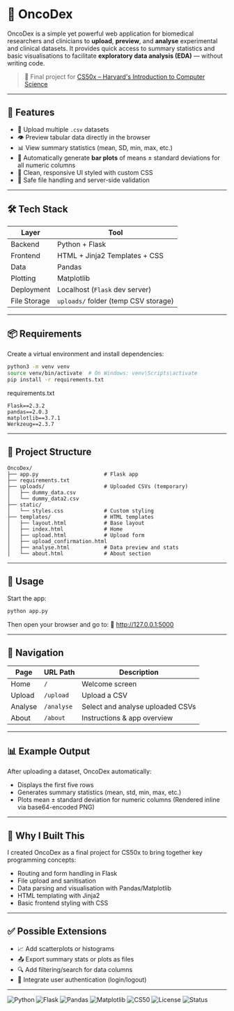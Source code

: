 # 🧬 OncoDex

OncoDex is a simple yet powerful web application for biomedical researchers and clinicians to **upload**, **preview**, and **analyse** experimental and clinical datasets. It provides quick access to summary statistics and basic visualisations to facilitate **exploratory data analysis (EDA)** — without writing code.

> 🧪 Final project for [CS50x – Harvard's Introduction to Computer Science](https://cs50.harvard.edu/x/)

---

## 🚀 Features

- 📁 Upload multiple `.csv` datasets
- 👁️ Preview tabular data directly in the browser
- 📊 View summary statistics (mean, SD, min, max, etc.)
- 🧮 Automatically generate **bar plots** of means ± standard deviations for all numeric columns
- 🎨 Clean, responsive UI styled with custom CSS
- 🔐 Safe file handling and server-side validation

---

## 🛠️ Tech Stack

| Layer        | Tool        |
|--------------|-------------|
| Backend      | Python + Flask |
| Frontend     | HTML + Jinja2 Templates + CSS |
| Data         | Pandas |
| Plotting     | Matplotlib |
| Deployment   | Localhost (`Flask` dev server) |
| File Storage | `uploads/` folder (temp CSV storage) |

---

## 📦 Requirements

Create a virtual environment and install dependencies:

```bash
python3 -m venv venv
source venv/bin/activate  # On Windows: venv\Scripts\activate
pip install -r requirements.txt
```

requirements.txt
```
Flask==2.3.2
pandas==2.0.3
matplotlib==3.7.1
Werkzeug==2.3.7
```

---

## 📁 Project Structure
```
OncoDex/
├── app.py                     # Flask app
├── requirements.txt
├── uploads/                   # Uploaded CSVs (temporary)
│   ├── dummy_data.csv
│   └── dummy_data2.csv
├── static/
│   └── styles.css             # Custom styling
├── templates/                 # HTML templates
│   ├── layout.html            # Base layout
│   ├── index.html             # Home
│   ├── upload.html            # Upload form
│   ├── upload_confirmation.html
│   ├── analyse.html           # Data preview and stats
│   └── about.html             # About section
```

---

## 🧪 Usage
Start the app:
```bash
python app.py
```

Then open your browser and go to:
📍 http://127.0.0.1:5000

---

## 🧭 Navigation

| Page    | URL Path  | Description                          |
|---------|-----------|--------------------------------------|
| Home    | `/`       | Welcome screen                       |
| Upload  | `/upload` | Upload a CSV                         |
| Analyse | `/analyse`| Select and analyse uploaded CSVs     |
| About   | `/about`  | Instructions & app overview          |

---

## 📊 Example Output
After uploading a dataset, OncoDex automatically:
- Displays the first five rows
- Generates summary statistics (mean, std, min, max, etc.)
- Plots mean ± standard deviation for numeric columns
(Rendered inline via base64-encoded PNG)

---

## 📌 Why I Built This

I created OncoDex as a final project for CS50x to bring together key programming concepts:
- Routing and form handling in Flask
- File upload and sanitisation
- Data parsing and visualisation with Pandas/Matplotlib
- HTML templating with Jinja2
- Basic frontend styling with CSS

---

## ✅ Possible Extensions
- 📈 Add scatterplots or histograms
- 📤 Export summary stats or plots as files
- 🔍 Add filtering/search for data columns
- 🔐 Integrate user authentication (login/logout)

---

![Python](https://img.shields.io/badge/Built_with-Python_3.10-blue)
![Flask](https://img.shields.io/badge/Framework-Flask-lightgrey)
![Pandas](https://img.shields.io/badge/Data-Pandas-yellow)
![Matplotlib](https://img.shields.io/badge/Plots-Matplotlib-orange)
![CS50](https://img.shields.io/badge/CS50x-Project-red)
![License](https://img.shields.io/badge/License-MIT-green)
![Status](https://img.shields.io/badge/Status-Beta-yellow)
